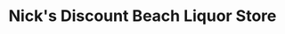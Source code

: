 ---
title: "Nick's Discount Beach Liquor Store"
url: /fort-myers-beach/nicks-discount-beach-liquor-store/
shop: alcohol
---